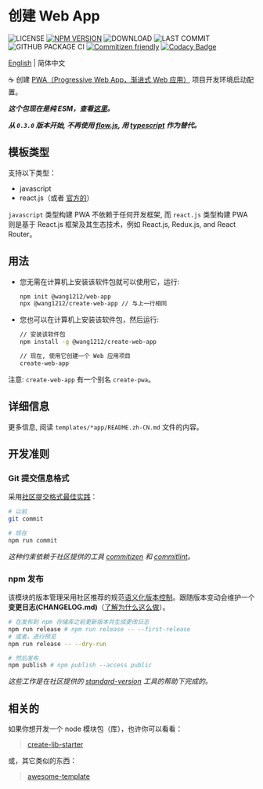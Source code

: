 # 创建 Web App

![LICENSE](https://badgen.net/github/license/wang1212/create-web-app)
[![NPM VERSION](https://badgen.net/npm/v/@wang1212/create-web-app)](https://www.npmjs.com/package/@wang1212/create-web-app)
![DOWNLOAD](https://badgen.net/npm/dt/@wang1212/create-web-app)
![LAST COMMIT](https://badgen.net/github/last-commit/wang1212/create-web-app)
![GITHUB PACKAGE CI](https://img.shields.io/github/workflow/status/wang1212/create-web-app/Node.js%20Package?label=ci/package%20publish)
[![Commitizen friendly](https://img.shields.io/badge/commitizen-friendly-brightgreen.svg)](http://commitizen.github.io/cz-cli/)
[![Codacy Badge](https://app.codacy.com/project/badge/Grade/7bc62c3b5faa4607a923339003583253)](https://www.codacy.com/gh/wang1212/create-web-app/dashboard?utm_source=github.com&utm_medium=referral&utm_content=wang1212/create-web-app&utm_campaign=Badge_Grade)

[English](./README.md) | 简体中文

:coffee: 创建 [PWA（Progressive Web App，渐进式 Web 应用）](https://web.dev/progressive-web-apps/) 项目开发环境启动配置。

_**这个包现在是纯 ESM，查看[这里](https://gist.github.com/sindresorhus/a39789f98801d908bbc7ff3ecc99d99c)。**_

_**从 `0.3.0` 版本开始, 不再使用 [flow.js][0], 用 [typescript][1] 作为替代。**_

[0]: https://flow.org/ 'Flow: A Static Type Checker for JavaScript'
[1]: http://www.typescriptlang.org/ 'TypeScript is a typed superset of JavaScript that compiles to plain JavaScript'

## 模板类型

支持以下类型：

- javascript
- react.js（或者 [官方的](https://create-react-app.dev/)）

`javascript` 类型构建 PWA 不依赖于任何开发框架, 而 `react.js` 类型构建 PWA 则是基于 React.js 框架及其生态技术，例如 React.js, Redux.js, and React Router。

## 用法

- 您无需在计算机上安装该软件包就可以使用它，运行:

  ```bash
  npm init @wang1212/web-app
  npx @wang1212/create-web-app // 与上一行相同
  ```

- 您也可以在计算机上安装该软件包，然后运行:

  ```bash
  // 安装该软件包
  npm install -g @wang1212/create-web-app

  // 现在, 使用它创建一个 Web 应用项目
  create-web-app
  ```

注意: `create-web-app` 有一个别名 `create-pwa`。

## 详细信息

更多信息, 阅读 `templates/*app/README.zh-CN.md` 文件的内容。

## 开发准则

### Git 提交信息格式

采用[社区提交格式最佳实践](https://www.conventionalcommits.org/)：

```bash
# 以前
git commit

# 现在
npm run commit
```

_这种约束依赖于社区提供的工具 [commitizen](http://commitizen.github.io/cz-cli/) 和 [commitlint](https://commitlint.js.org/)。_

### npm 发布

该模块的版本管理采用社区推荐的规范[语义化版本控制](https://semver.org/)。跟随版本变动会维护一个**变更日志(CHANGELOG.md)**（[了解为什么这么做](https://keepachangelog.com/)）。

```bash
# 在发布到 npm 存储库之前更新版本并生成更改日志
npm run release # npm run release -- --first-release
# 或者，进行预览
npm run release -- --dry-run

# 然后发布
npm publish # npm publish --access public
```

_这些工作是在社区提供的 [standard-version](https://github.com/conventional-changelog/standard-version) 工具的帮助下完成的。_

## 相关的

如果你想开发一个 node 模块包（库），也许你可以看看：

> [create-lib-starter](https://github.com/wang1212/create-lib-starter)

或，其它类似的东西：

> [awesome-template](https://github.com/wang1212/awesome-template)
